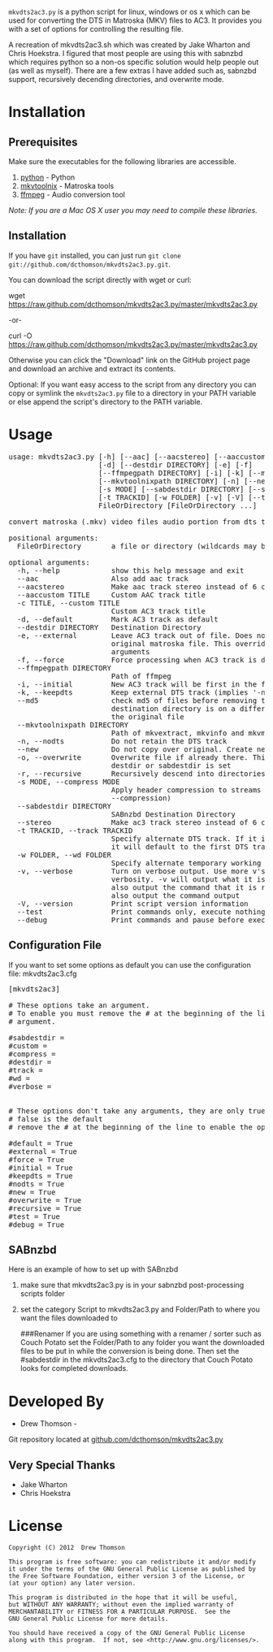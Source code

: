`mkvdts2ac3.py` is a python script for linux, windows or os x which can be used
for converting the DTS in Matroska (MKV) files to AC3. It provides you with a set
of options for controlling the resulting file.

A recreation of mkvdts2ac3.sh which was created by Jake Wharton and Chris Hoekstra.
I figured that most people are using this with sabnzbd which requires python so a
non-os specific solution would help people out (as well as myself). There are a
few extras I have added such as, sabnzbd support, recursively decending directories,
and overwrite mode.

Installation
============

Prerequisites
-------------
Make sure the executables for the following libraries are accessible.

1. [python](http://www.python.org/) - Python
2. [mkvtoolnix](http://www.bunkus.org/videotools/mkvtoolnix/) - Matroska tools
3. [ffmpeg](http://ffmpeg.org/) - Audio conversion tool

*Note: If you are a Mac OS X user you may need to compile these libraries.*

Installation
------------
If you have `git` installed, you can just run
`git clone git://github.com/dcthomson/mkvdts2ac3.py.git`.

You can download the script directly with wget or curl:

wget https://raw.github.com/dcthomson/mkvdts2ac3.py/master/mkvdts2ac3.py

  -or-

curl -O https://raw.github.com/dcthomson/mkvdts2ac3.py/master/mkvdts2ac3.py

Otherwise you can click the "Download" link on the GitHub project page and
download an archive and extract its contents.

Optional: If you want easy access to the script from any directory you can copy
or symlink the `mkvdts2ac3.py` file to a directory in your PATH variable or else
append the script's directory to the PATH variable.

Usage
=====

<pre>
usage: mkvdts2ac3.py [-h] [--aac] [--aacstereo] [--aaccustom TITLE] [-c TITLE]
                     [-d] [--destdir DIRECTORY] [-e] [-f]
                     [--ffmpegpath DIRECTORY] [-i] [-k] [--md5]
                     [--mkvtoolnixpath DIRECTORY] [-n] [--new] [-o] [-r]
                     [-s MODE] [--sabdestdir DIRECTORY] [--stereo]
                     [-t TRACKID] [-w FOLDER] [-v] [-V] [--test] [--debug]
                     FileOrDirectory [FileOrDirectory ...]

convert matroska (.mkv) video files audio portion from dts to ac3

positional arguments:
  FileOrDirectory       a file or directory (wildcards may be used)

optional arguments:
  -h, --help            show this help message and exit
  --aac                 Also add aac track
  --aacstereo           Make aac track stereo instead of 6 channel
  --aaccustom TITLE     Custom AAC track title
  -c TITLE, --custom TITLE
                        Custom AC3 track title
  -d, --default         Mark AC3 track as default
  --destdir DIRECTORY   Destination Directory
  -e, --external        Leave AC3 track out of file. Does not modify the
                        original matroska file. This overrides '-n' and '-d'
                        arguments
  -f, --force           Force processing when AC3 track is detected
  --ffmpegpath DIRECTORY
                        Path of ffmpeg
  -i, --initial         New AC3 track will be first in the file
  -k, --keepdts         Keep external DTS track (implies '-n')
  --md5                 check md5 of files before removing the original if
                        destination directory is on a different device than
                        the original file
  --mkvtoolnixpath DIRECTORY
                        Path of mkvextract, mkvinfo and mkvmerge
  -n, --nodts           Do not retain the DTS track
  --new                 Do not copy over original. Create new adjacent file
  -o, --overwrite       Overwrite file if already there. This only applies if
                        destdir or sabdestdir is set
  -r, --recursive       Recursively descend into directories
  -s MODE, --compress MODE
                        Apply header compression to streams (See mkvmerge's
                        --compression)
  --sabdestdir DIRECTORY
                        SABnzbd Destination Directory
  --stereo              Make ac3 track stereo instead of 6 channel
  -t TRACKID, --track TRACKID
                        Specify alternate DTS track. If it is not a DTS track
                        it will default to the first DTS track found
  -w FOLDER, --wd FOLDER
                        Specify alternate temporary working directory
  -v, --verbose         Turn on verbose output. Use more v's for more
                        verbosity. -v will output what it is doing. -vv will
                        also output the command that it is running. -vvv will
                        also output the command output
  -V, --version         Print script version information
  --test                Print commands only, execute nothing
  --debug               Print commands and pause before executing eachf;'
</pre>


Configuration File
------------------
If you want to set some options as default you can use the configuration file: mkvdts2ac3.cfg
<pre>
[mkvdts2ac3]

# These options take an argument.
# To enable you must remove the # at the beginning of the line and supply the
# argument. 
 
#sabdestdir =
#custom =
#compress =
#destdir =
#track =
#wd =
#verbose =


# These options don't take any arguments, they are only true or false
# false is the default
# remove the # at the beginning of the line to enable the option

#default = True
#external = True
#force = True
#initial = True
#keepdts = True
#nodts = True
#new = True
#overwrite = True
#recursive = True
#test = True
#debug = True
</pre>


SABnzbd
-------
Here is an example of how to set up with SABnzbd

1. make sure that mkvdts2ac3.py is in your sabnzbd post-processing scripts folder

2. set the category Script to mkvdts2ac3.py and Folder/Path to where you want the files downloaded to

    ###Renamer
If you are using something with a renamer / sorter such as Couch Potato set the Folder/Path to any folder you want the downloaded files to be put in while the conversion is being done. Then set the #sabdestdir in the mkvdts2ac3.cfg to the directory that Couch Potato looks for completed downloads.


  
Developed By
============
* Drew Thomson - <drewthomson at outlook dot com>

Git repository located at
[github.com/dcthomson/mkvdts2ac3.py](http://github.com/dcthomson/mkvdts2ac3.py)


Very Special Thanks
-------------------
* Jake Wharton
* Chris Hoekstra

License
=======

	Copyright (C) 2012  Drew Thomson
	
	This program is free software: you can redistribute it and/or modify
	it under the terms of the GNU General Public License as published by
	the Free Software Foundation, either version 3 of the License, or
	(at your option) any later version.
	
	This program is distributed in the hope that it will be useful,
	but WITHOUT ANY WARRANTY; without even the implied warranty of
	MERCHANTABILITY or FITNESS FOR A PARTICULAR PURPOSE.  See the
	GNU General Public License for more details.
	
	You should have received a copy of the GNU General Public License
	along with this program.  If not, see <http://www.gnu.org/licenses/>.